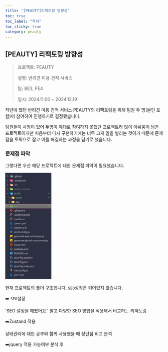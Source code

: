 ```yaml
---
title: "[PEAUTY]리팩토링 방향성"
toc: true
toc_label: "목차"
toc_sticky: true
category: peauty
---
```


## [PEAUTY] 리팩토링 방향성

> 프로젝트: PEAUTY
>
> 설명: 반려견 미용 견적 서비스
>
> 팀: BE3, FE4
>
> 일시: 2024.11.00 ~ 2024.12.19



작년에 했던 반려견 미용 견적 서비스 <span stlye="hlm">PEAUTY</span>의 리팩토링을 위해 팀원 두 명(본인 포함)이 참여하여 진행하기로 결정했습니다. 



팀원들이 사정이 있어 두명이 제대로 참여하지 못했던 프로젝트라 많이 아쉬움이 남은 프로젝트이지만 처음부터 다시 구현하기에는 너무 크게 일을 벌리는 것이기 때문에 문제점을 토픽으로 잡고 이를 해결하는 과정을 담기로 했습니다.



### 문제점 파악

그렇다면 우선 해당 프로젝트에 대한 문제점 파악이 필요했습니다.

<img src="/../images/2025-02-06-리팩토링방향성/image-20250206123151769.png" alt="image-20250206123151769" style="zoom:33%;" />

현재 프로젝트의 폴더 구조입니다. `SEO`설정은 되어있지 않습니다.

➡️ `SEO`설정

'SEO 설정을 해봤어요.'  말고 다양한 SEO 방법을 적용해서 비교하는 리팩토링



➡️Zustand 적용

상태관리에 대한 공부와 함께 사용했을 때 장단점 비교 분석



➡️jquery 적용 가능여부 분석 후

